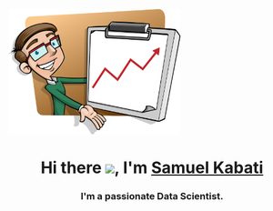 
<a href="#"><img width="60%" height="auto" src="profile.png" height="80px"/></a>

<h1 align="center"> Hi there <img src = "https://raw.githubusercontent.com/MartinHeinz/MartinHeinz/master/wave.gif" width="30px">, I'm <a href="https://antonygatua.github.io/Muiko/">Samuel Kabati</a> </h1>

<h3 align="center">I'm a passionate Data Scientist.</h3>
